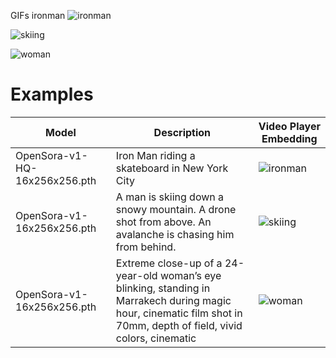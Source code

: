 GIFs
ironman
![ironman](https://github.com/sandeshrajbhandari/open-sora-examples/assets/12326258/8173e37f-6405-44f3-aaaa-fafc88187933)

![skiing](https://github.com/sandeshrajbhandari/open-sora-examples/assets/12326258/d2cab73a-a77e-4e0b-a80e-668e252b6b6a)

![woman](https://github.com/sandeshrajbhandari/open-sora-examples/assets/12326258/38322939-f7bf-4f72-8a5e-ccc427970afc)

# Examples

| Model                        | Description                                                                                                          | Video Player Embedding                                  |
|------------------------------|----------------------------------------------------------------------------------------------------------------------|---------------------------------------------------------|
| OpenSora-v1-HQ-16x256x256.pth | Iron Man riding a skateboard in New York City                                                                        | ![ironman](https://github.com/sandeshrajbhandari/open-sora-examples/assets/12326258/8173e37f-6405-44f3-aaaa-fafc88187933) |
| OpenSora-v1-16x256x256.pth   | A man is skiing down a snowy mountain. A drone shot from above. An avalanche is chasing him from behind.            | ![skiing](https://github.com/sandeshrajbhandari/open-sora-examples/assets/12326258/d2cab73a-a77e-4e0b-a80e-668e252b6b6a) |
| OpenSora-v1-16x256x256.pth   | Extreme close-up of a 24-year-old woman’s eye blinking, standing in Marrakech during magic hour, cinematic film shot in 70mm, depth of field, vivid colors, cinematic | ![woman](https://github.com/sandeshrajbhandari/open-sora-examples/assets/12326258/38322939-f7bf-4f72-8a5e-ccc427970afc) |

